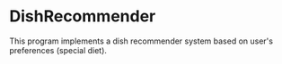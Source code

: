 # DishRecommender
This program implements a dish recommender system based on user's preferences (special diet).
